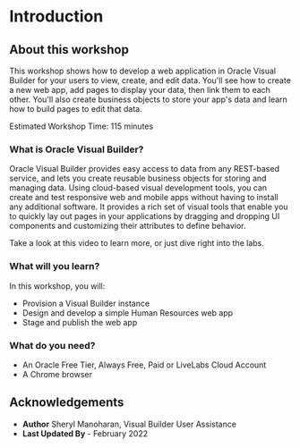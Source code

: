 # Introduction

## About this workshop

This workshop shows how to develop a web application in Oracle Visual Builder for your users to view, create, and edit data. You'll see how to create a new web app, add pages to display your data, then link them to each other. You'll also create business objects to store your app's data and learn how to build pages to edit that data.

Estimated Workshop Time: 115 minutes

### What is Oracle Visual Builder?
Oracle Visual Builder provides easy access to data from any REST-based service, and lets you create reusable business objects for storing and managing data. Using cloud-based visual development tools, you can create and test responsive web and mobile apps without having to install any additional software. It provides a rich set of visual tools that enable you to quickly lay out pages in your applications by dragging and dropping UI components and customizing their attributes to define behavior.  

Take a look at this video to learn more, or just dive right into the labs.

  [](youtube:Z-b0ayPRhwY)

### What will you learn?

In this workshop, you will:
- Provision a Visual Builder instance
- Design and develop a simple Human Resources web app
- Stage and publish the web app

### What do you need?

* An Oracle Free Tier, Always Free, Paid or LiveLabs Cloud Account
* A Chrome browser

## Acknowledgements
* **Author** Sheryl Manoharan, Visual Builder User Assistance
* **Last Updated By** - February 2022

